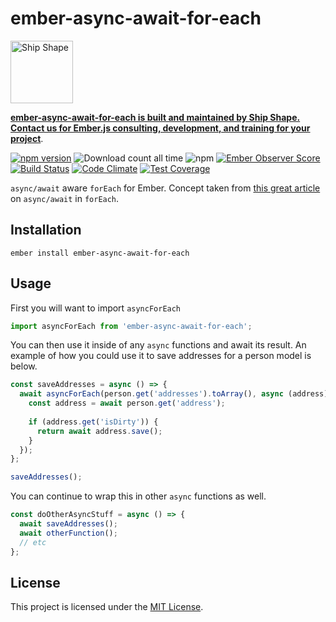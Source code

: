 ember-async-await-for-each
==============================================================================
<a href="https://shipshape.io/"><img src="http://i.imgur.com/KVqNjgO.png" alt="Ship Shape" width="100" height="100"/></a>

**[ember-async-await-for-each is built and maintained by Ship Shape. Contact us for Ember.js consulting, development, and training for your project](https://shipshape.io/ember-consulting/)**.

[![npm version](https://badge.fury.io/js/ember-async-await-for-each.svg)](http://badge.fury.io/js/ember-async-await-for-each)
![Download count all time](https://img.shields.io/npm/dt/ember-async-await-for-each.svg)
![npm](https://img.shields.io/npm/dm/ember-async-await-for-each.svg)
[![Ember Observer Score](http://emberobserver.com/badges/ember-async-await-for-each.svg)](http://emberobserver.com/addons/ember-async-await-for-each)
[![Build Status](https://travis-ci.org/shipshapecode/ember-async-await-for-each.svg)](https://travis-ci.org/shipshapecode/ember-async-await-for-each)
[![Code Climate](https://codeclimate.com/github/shipshapecode/ember-async-await-for-each/badges/gpa.svg)](https://codeclimate.com/github/shipshapecode/ember-async-await-for-each)
[![Test Coverage](https://codeclimate.com/github/shipshapecode/ember-async-await-for-each/badges/coverage.svg)](https://codeclimate.com/github/shipshapecode/ember-async-await-for-each/coverage)

`async/await` aware `forEach` for Ember. Concept taken from [this great article](https://codeburst.io/javascript-async-await-with-foreach-b6ba62bbf404)
on `async/await` in `forEach`. 

Installation
------------------------------------------------------------------------------

```
ember install ember-async-await-for-each
```


Usage
------------------------------------------------------------------------------
First you will want to import `asyncForEach`

```js
import asyncForEach from 'ember-async-await-for-each';
```

You can then use it inside of any `async` functions and await its result.
An example of how you could use it to save addresses for a person model is below.

```js
const saveAddresses = async () => {
  await asyncForEach(person.get('addresses').toArray(), async (address) => {
    const address = await person.get('address');
  
    if (address.get('isDirty')) {
      return await address.save();
    }
  });
};

saveAddresses();
```

You can continue to wrap this in other `async` functions as well.

```js
const doOtherAsyncStuff = async () => {
  await saveAddresses();
  await otherFunction();
  // etc
};
```

License
------------------------------------------------------------------------------

This project is licensed under the [MIT License](LICENSE.md).
